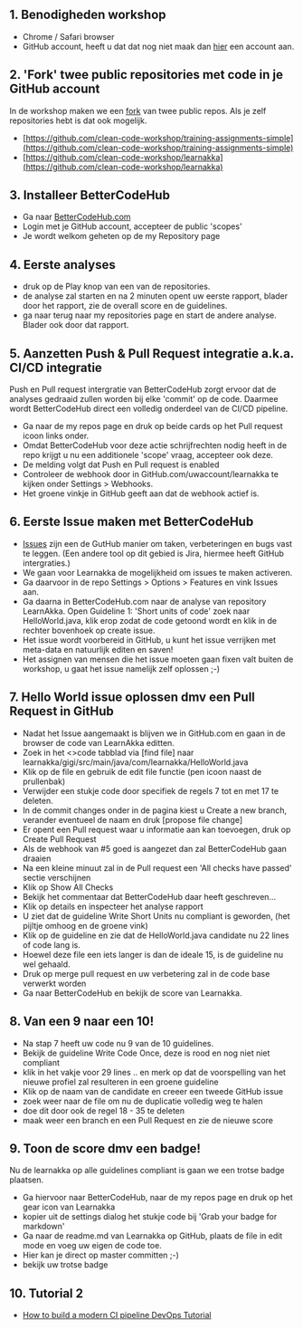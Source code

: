 ## 1. Benodigheden workshop
- Chrome / Safari browser
- GitHub account, heeft u dat dat nog niet maak dan [hier](https://github.com/join?source=header-home) een account  aan.

## 2. 'Fork' twee public repositories met code in je GitHub account
In de workshop maken we een [fork](https://help.github.com/articles/fork-a-repo/) van twee public repos. Als je zelf repositories hebt is dat ook mogelijk.

- [https://github.com/clean-code-workshop/training-assignments-simple](https://github.com/clean-code-workshop/training-assignments-simple)
- [https://github.com/clean-code-workshop/learnakka](https://github.com/clean-code-workshop/learnakka)


## 3. Installeer BetterCodeHub
- Ga naar [BetterCodeHub.com](https://BetterCodeHub.com)
- Login met je GitHub account, accepteer de public 'scopes'
- Je wordt welkom geheten op de my Repository page 

## 4. Eerste analyses
- druk op de Play knop van een van de repositories.
- de analyse zal starten en na 2 minuten opent uw eerste rapport, blader door het rapport, zie de overall score en de guidelines.
- ga naar terug naar my repositories page en start de andere analyse. Blader ook door dat rapport.

## 5. Aanzetten Push & Pull Request integratie a.k.a. CI/CD integratie
Push en Pull request intergratie van BetterCodeHub zorgt ervoor dat de analyses gedraaid zullen worden bij elke 'commit' op de code. Daarmee wordt BetterCodeHub direct een volledig onderdeel van de CI/CD pipeline.
- Ga naar de my repos page en druk op beide cards op het Pull request icoon links onder.
- Omdat BetterCodeHub voor deze actie schrijfrechten nodig heeft in de repo krijgt u nu een additionele 'scope' vraag, accepteer ook deze.
- De melding volgt dat Push en Pull request is enabled
- Controleer de webhook door in GitHub.com/uwaccount/learnakka te kijken onder Settings > Webhooks.
- Het groene vinkje in GitHub geeft aan dat de webhook actief is.

## 6. Eerste Issue maken met BetterCodeHub
- [Issues](https://guides.github.com/features/issues/) zijn een de GutHub manier om taken, verbeteringen en bugs vast te leggen. (Een andere tool op dit gebied is Jira, hiermee heeft GitHub intergraties.)
- We gaan voor Learnakka de mogelijkheid om issues te maken activeren.
- Ga daarvoor in de repo Settings > Options > Features en vink Issues aan.
- Ga daarna in BetterCodeHub.com naar de analyse van repository LearnAkka. Open Guideline 1: 'Short units of code' zoek naar HelloWorld.java, klik erop zodat de code getoond wordt en klik in de rechter bovenhoek op create issue.
- Het issue wordt voorbereid in GitHub, u kunt het issue verrijken met meta-data en natuurlijk editen en saven!
- Het assignen van mensen die het issue moeten gaan fixen valt buiten de workshop, u gaat het issue namelijk zelf oplossen ;-)


## 7. Hello World issue oplossen dmv een Pull Request in GitHub
- Nadat het Issue aangemaakt is blijven we in GitHub.com en gaan in de browser de code van LearnAkka editten.
- Zoek in het <>code tabblad via [find file] naar learnakka/gigi/src/main/java/com/learnakka/HelloWorld.java
- Klik op de file en gebruik de edit file functie (pen icoon naast de prullenbak) 
- Verwijder een stukje code door specifiek de regels 7 tot en met 17 te deleten.
- In de commit changes onder in de pagina kiest u Create a new branch, verander eventueel de naam en druk [propose file change]
- Er opent een Pull request waar u informatie aan kan toevoegen, druk op Create Pull Request
- Als de webhook van #5 goed is aangezet dan zal BetterCodeHub gaan draaien 
- Na een kleine minuut zal in de Pull request een 'All checks have passed' sectie verschijnen
- Klik op Show All Checks 
- Bekijk het commentaar dat BetterCodeHub daar heeft geschreven...
- Klik op details en inspecteer het analyse rapport
- U ziet dat de guideline Write Short Units nu compliant is geworden, (het pijltje omhoog en de groene vink)
- Klik op de guideline en zie dat de HelloWorld.java candidate nu 22 lines of code lang is.
- Hoewel deze file een iets langer is dan de ideale 15, is de guideline nu wel gehaald.
- Druk op merge pull request en uw verbetering zal in de code base verwerkt worden
- Ga naar BetterCodeHub en bekijk de score van Learnakka.

## 8. Van een 9 naar een 10!
- Na stap 7 heeft uw code nu 9 van de 10 guidelines.
- Bekijk de guideline Write Code Once, deze is rood en nog niet niet compliant
- klik in het vakje voor 29 lines .. en merk op dat de voorspelling van het nieuwe profiel zal resulteren in een groene guideline
- Klik op de naam van de candidate en creeer een tweede GitHub issue
- zoek weer naar de file om nu de duplicatie volledig weg te halen
- doe dit door ook de regel 18 - 35 te deleten
- maak weer een branch en een Pull Request en zie de nieuwe score

## 9. Toon de score dmv een badge!
Nu de learnakka op alle guidelines compliant is gaan we een trotse badge plaatsen.
- Ga hiervoor naar BetterCodeHub, naar de my repos page en druk op het gear icon van Learnakka
- kopier uit de settings dialog het stukje code bij 'Grab your badge for markdown'
- Ga naar de readme.md van Learnakka op GitHub, plaats de file in edit mode en voeg uw eigen de code toe.
- Hier kan je direct op master committen ;-)
- bekijk uw trotse badge

## 10. Tutorial 2

- [How to build a modern CI pipeline DevOps Tutorial](https://medium.com/bettercode/how-to-build-a-modern-ci-cd-pipeline-5faa01891a5b)









